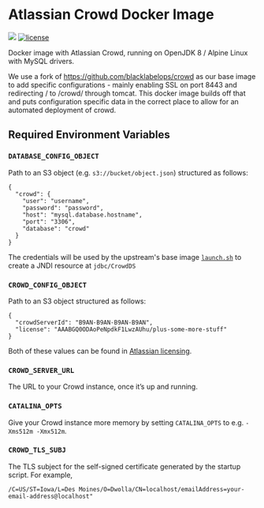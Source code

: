 # Atlassian Crowd Docker Image

[![](https://images.microbadger.com/badges/image/dwolla/atlassian-crowd.svg)](https://microbadger.com/images/dwolla/atlassian-crowd)
[![license](https://img.shields.io/github/license/dwolla/atlassian-crowd-docker.svg?style=flat-square)](https://github.com/Dwolla/atlassian-crowd-docker/blob/master/LICENSE.md)

Docker image with Atlassian Crowd, running on OpenJDK 8 / Alpine Linux with MySQL drivers.

We use a fork of https://github.com/blacklabelops/crowd as our base image to add specific configurations - mainly enabling SSL on port 8443 and redirecting / to /crowd/ through tomcat.  This docker image builds off that and puts configuration specific data in the correct place to allow for an automated deployment of crowd.

## Required Environment Variables

### `DATABASE_CONFIG_OBJECT`

Path to an S3 object (e.g. `s3://bucket/object.json`) structured as follows:

```
{
  "crowd": {
    "user": "username",
    "password": "password",
    "host": "mysql.database.hostname",
    "port": "3306",
    "database": "crowd"
  }
}
```

The credentials will be used by the upstream's base image [`launch.sh`](https://github.com/blacklabelops/crowd/blob/master/imagescripts/launch.sh) to create a JNDI resource at `jdbc/CrowdDS`

### `CROWD_CONFIG_OBJECT`

Path to an S3 object structured as follows:

```
{
  "crowdServerId": "B9AN-B9AN-B9AN-B9AN",
  "license": "AAABGQ0ODAoPeNpdkF1LwzAUhu/plus-some-more-stuff"
}
```

Both of these values can be found in [Atlassian licensing](http://my.atlassian.com/products/index).

### `CROWD_SERVER_URL`

The URL to your Crowd instance, once it’s up and running.

### `CATALINA_OPTS`

Give your Crowd instance more memory by setting `CATALINA_OPTS` to e.g. `-Xms512m -Xmx512m`.

### `CROWD_TLS_SUBJ`

The TLS subject for the self-signed certificate generated by the startup script. For example,

```
/C=US/ST=Iowa/L=Des Moines/O=Dwolla/CN=localhost/emailAddress=your-email-address@localhost"
```
